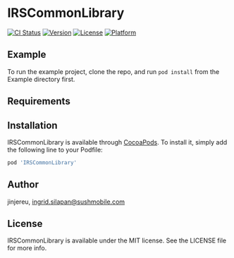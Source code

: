# IRSCommonLibrary

[![CI Status](https://img.shields.io/travis/jinjereu/IRSCommonLibrary.svg?style=flat)](https://travis-ci.org/jinjereu/IRSCommonLibrary)
[![Version](https://img.shields.io/cocoapods/v/IRSCommonLibrary.svg?style=flat)](https://cocoapods.org/pods/IRSCommonLibrary)
[![License](https://img.shields.io/cocoapods/l/IRSCommonLibrary.svg?style=flat)](https://cocoapods.org/pods/IRSCommonLibrary)
[![Platform](https://img.shields.io/cocoapods/p/IRSCommonLibrary.svg?style=flat)](https://cocoapods.org/pods/IRSCommonLibrary)

## Example

To run the example project, clone the repo, and run `pod install` from the Example directory first.

## Requirements

## Installation

IRSCommonLibrary is available through [CocoaPods](https://cocoapods.org). To install
it, simply add the following line to your Podfile:

```ruby
pod 'IRSCommonLibrary'
```

## Author

jinjereu, ingrid.silapan@sushmobile.com

## License

IRSCommonLibrary is available under the MIT license. See the LICENSE file for more info.
